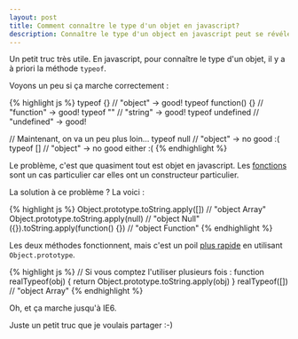 ```yaml
---
layout: post
title: Comment connaître le type d'un objet en javascript?
description: Connaître le type d'un object en javascript peut se révéler libre à l'erreur. Voyons comment faire du mieux possible.
---
```


Un petit truc très utile. En javascript, pour connaître le type d'un objet, il y a à priori la méthode `typeof`. 

Voyons un peu si ça marche correctement :

{% highlight js %}
typeof {} // "object" -> good!
typeof function() {} // "function" -> good!
typeof "" // "string" -> good!
typeof undefined // "undefined" -> good!

// Maintenant, on va un peu plus loin...
typeof null // "object" -> no good :(
typeof [] // "object" -> no good either :(
{% endhighlight %}

Le problème, c'est que quasiment tout est objet en javascript. Les [fonctions][2] sont un cas particulier car elles ont un constructeur particulier.

La solution à ce problème ? La voici :

{% highlight js %}
Object.prototype.toString.apply([]) // "object Array"
Object.prototype.toString.apply(null) // "object Null"
({}).toString.apply(function() {}) // "object Function"
{% endhighlight %}

Les deux méthodes fonctionnent, mais c'est un poil [plus rapide][1] en utilisant `Object.prototype`.

{% highlight js %}
// Si vous comptez l'utiliser plusieurs fois :
function realTypeof(obj) {
    return Object.prototype.toString.apply(obj)
}
realTypeof([]) // "object Array"
{% endhighlight %}

Oh, et ça marche jusqu'à IE6.

Juste un petit truc que je voulais partager :-)

[1]: http://jsperf.com/object-prototype-vs-litteral-object
[2]: http://es5.github.com/#x15.3.4
